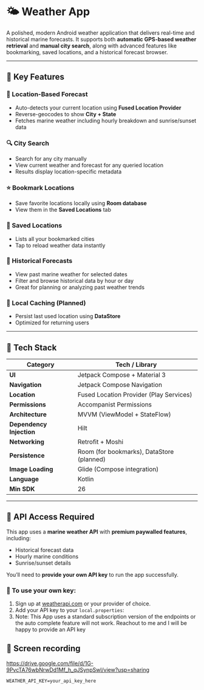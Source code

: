 # 🌤️ Weather App

A polished, modern Android weather application that delivers real-time and historical marine forecasts. It supports both **automatic GPS-based weather retrieval** and **manual city search**, along with advanced features like bookmarking, saved locations, and a historical forecast browser.

---

## 🚀 Key Features

### 📍 Location-Based Forecast
- Auto-detects your current location using **Fused Location Provider**
- Reverse-geocodes to show **City + State**
- Fetches marine weather including hourly breakdown and sunrise/sunset data

### 🔍 City Search
- Search for any city manually
- View current weather and forecast for any queried location
- Results display location-specific metadata

### ⭐ Bookmark Locations
- Save favorite locations locally using **Room database**
- View them in the **Saved Locations** tab

### 📌 Saved Locations
- Lists all your bookmarked cities
- Tap to reload weather data instantly

### 📜 Historical Forecasts
- View past marine weather for selected dates
- Filter and browse historical data by hour or day
- Great for planning or analyzing past weather trends

### 💾 Local Caching (Planned)
- Persist last used location using **DataStore**
- Optimized for returning users

---

## 🧰 Tech Stack

| Category              | Tech / Library                              |
|-----------------------|----------------------------------------------|
| **UI**                | Jetpack Compose + Material 3                 |
| **Navigation**        | Jetpack Compose Navigation                   |
| **Location**          | Fused Location Provider (Play Services)      |
| **Permissions**       | Accompanist Permissions                      |
| **Architecture**      | MVVM (ViewModel + StateFlow)                 |
| **Dependency Injection** | Hilt                                   |
| **Networking**        | Retrofit + Moshi                             |
| **Persistence**       | Room (for bookmarks), DataStore (planned)   |
| **Image Loading**     | Glide (Compose integration)                  |
| **Language**          | Kotlin                                       |
| **Min SDK**           | 26                                           |

---

## 🔑 API Access Required

This app uses a **marine weather API** with **premium paywalled features**, including:

- Historical forecast data
- Hourly marine conditions
- Sunrise/sunset details

You’ll need to **provide your own API key** to run the app successfully.

### 🔧 To use your own key:

1. Sign up at [weatherapi.com](https://www.weatherstack.com/) or your provider of choice.
2. Add your API key to your `local.properties`:
3. Note: This App uses a standard subscription version of the endpoints or the auto complete feature will not work. Reachout to me and I will be happy to provide an API key

## 🚀 Screen recording
https://drive.google.com/file/d/1G-9PvcTA76wbNrwDd1Mf_h_qJSynpSwl/view?usp=sharing

```properties
WEATHER_API_KEY=your_api_key_here





